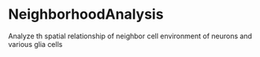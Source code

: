# NeighborhoodAnalysis
Analyze th spatial relationship of neighbor cell environment of neurons and various glia cells
